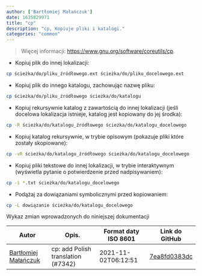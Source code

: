 ```yaml
---
author: ['Bartłomiej Małańczuk']
date: 1635829971
title: "cp"
description: "cp, Kopiuje pliki i katalogi."
categories: "common"
---
```

> Więcej informacji: <https://www.gnu.org/software/coreutils/cp>.

- Kopiuj plik do innej lokalizacji:

```bash
cp ścieżka/do/pliku_źródłowego.ext ścieżka/do/pliku_docelowego.ext
```

- Kopiuj plik do innego katalogu, zachowując nazwę pliku:

```bash
cp ścieżka/do/pliku_źródłowego ścieżka/do/katalogu
```

- Kopiuj rekursywnie katalog z zawartością do innej lokalizacji (jeśli docelowa lokalizacja istnieje, katalog jest kopiowany do jej środka):

```bash
cp -R ścieżka/do/katalogu_źródłowego ścieżka/do/katalogu_docelowego
```

- Kopiuj katalog rekursywnie, w trybie opisowym (pokazuje pliki które zostały skopiowane):

```bash
cp -vR ścieżka/do/katalogu_źródłowego ścieżka/do/katalogu_docelowego
```

- Kopiuj pliki tekstowe do innej lokalizacji, w trybie interaktywnym (wyświetla pytanie o potwierdzenie przed nadpisywaniem):

```bash
cp -i *.txt ścieżka/do/katalogu_docelowego
```

- Podążaj za dowiązaniami symbolicznymi przed kopiowaniem:

```bash
cp -L dowiązanie ścieżka/do/katalogu_docelowego
```
Wykaz zmian wprowadzonych do niniejszej dokumentacji


Autor | Opis. | Format daty ISO 8601 | Link do GitHub
------|-----|-----|-----
[Bartłomiej Małańczuk](mailto:bart.malanczuk@gmail.com) | cp: add Polish translation (#7342) | 2021-11-02T06:12:51 | [7ea8fd0383dc](https://github.com/tldr-pages/tldr/commit/7ea8fd0383dc7872f8134f63d9cf8232aa377379)

